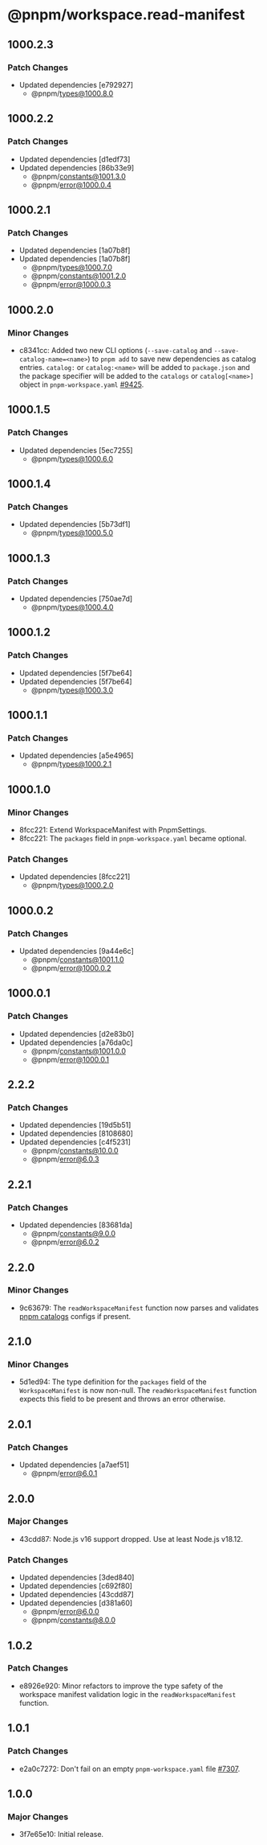 # @pnpm/workspace.read-manifest

## 1000.2.3

### Patch Changes

- Updated dependencies [e792927]
  - @pnpm/types@1000.8.0

## 1000.2.2

### Patch Changes

- Updated dependencies [d1edf73]
- Updated dependencies [86b33e9]
  - @pnpm/constants@1001.3.0
  - @pnpm/error@1000.0.4

## 1000.2.1

### Patch Changes

- Updated dependencies [1a07b8f]
- Updated dependencies [1a07b8f]
  - @pnpm/types@1000.7.0
  - @pnpm/constants@1001.2.0
  - @pnpm/error@1000.0.3

## 1000.2.0

### Minor Changes

- c8341cc: Added two new CLI options (`--save-catalog` and `--save-catalog-name=<name>`) to `pnpm add` to save new dependencies as catalog entries. `catalog:` or `catalog:<name>` will be added to `package.json` and the package specifier will be added to the `catalogs` or `catalog[<name>]` object in `pnpm-workspace.yaml` [#9425](https://github.com/pnpm/pnpm/issues/9425).

## 1000.1.5

### Patch Changes

- Updated dependencies [5ec7255]
  - @pnpm/types@1000.6.0

## 1000.1.4

### Patch Changes

- Updated dependencies [5b73df1]
  - @pnpm/types@1000.5.0

## 1000.1.3

### Patch Changes

- Updated dependencies [750ae7d]
  - @pnpm/types@1000.4.0

## 1000.1.2

### Patch Changes

- Updated dependencies [5f7be64]
- Updated dependencies [5f7be64]
  - @pnpm/types@1000.3.0

## 1000.1.1

### Patch Changes

- Updated dependencies [a5e4965]
  - @pnpm/types@1000.2.1

## 1000.1.0

### Minor Changes

- 8fcc221: Extend WorkspaceManifest with PnpmSettings.
- 8fcc221: The `packages` field in `pnpm-workspace.yaml` became optional.

### Patch Changes

- Updated dependencies [8fcc221]
  - @pnpm/types@1000.2.0

## 1000.0.2

### Patch Changes

- Updated dependencies [9a44e6c]
  - @pnpm/constants@1001.1.0
  - @pnpm/error@1000.0.2

## 1000.0.1

### Patch Changes

- Updated dependencies [d2e83b0]
- Updated dependencies [a76da0c]
  - @pnpm/constants@1001.0.0
  - @pnpm/error@1000.0.1

## 2.2.2

### Patch Changes

- Updated dependencies [19d5b51]
- Updated dependencies [8108680]
- Updated dependencies [c4f5231]
  - @pnpm/constants@10.0.0
  - @pnpm/error@6.0.3

## 2.2.1

### Patch Changes

- Updated dependencies [83681da]
  - @pnpm/constants@9.0.0
  - @pnpm/error@6.0.2

## 2.2.0

### Minor Changes

- 9c63679: The `readWorkspaceManifest` function now parses and validates [pnpm catalogs](https://github.com/pnpm/rfcs/pull/1) configs if present.

## 2.1.0

### Minor Changes

- 5d1ed94: The type definition for the `packages` field of the `WorkspaceManifest` is now non-null. The `readWorkspaceManifest` function expects this field to be present and throws an error otherwise.

## 2.0.1

### Patch Changes

- Updated dependencies [a7aef51]
  - @pnpm/error@6.0.1

## 2.0.0

### Major Changes

- 43cdd87: Node.js v16 support dropped. Use at least Node.js v18.12.

### Patch Changes

- Updated dependencies [3ded840]
- Updated dependencies [c692f80]
- Updated dependencies [43cdd87]
- Updated dependencies [d381a60]
  - @pnpm/error@6.0.0
  - @pnpm/constants@8.0.0

## 1.0.2

### Patch Changes

- e8926e920: Minor refactors to improve the type safety of the workspace manifest validation logic in the `readWorkspaceManifest` function.

## 1.0.1

### Patch Changes

- e2a0c7272: Don't fail on an empty `pnpm-workspace.yaml` file [#7307](https://github.com/pnpm/pnpm/issues/7307).

## 1.0.0

### Major Changes

- 3f7e65e10: Initial release.
